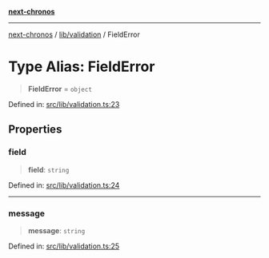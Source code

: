 [**next-chronos**](../../../README.md)

***

[next-chronos](../../../README.md) / [lib/validation](../README.md) / FieldError

# Type Alias: FieldError

> **FieldError** = `object`

Defined in: [src/lib/validation.ts:23](https://github.com/Bababum95/next-chronos/blob/41860730c8dd12c16699269e1eee86402c8d1a9f/src/lib/validation.ts#L23)

## Properties

### field

> **field**: `string`

Defined in: [src/lib/validation.ts:24](https://github.com/Bababum95/next-chronos/blob/41860730c8dd12c16699269e1eee86402c8d1a9f/src/lib/validation.ts#L24)

***

### message

> **message**: `string`

Defined in: [src/lib/validation.ts:25](https://github.com/Bababum95/next-chronos/blob/41860730c8dd12c16699269e1eee86402c8d1a9f/src/lib/validation.ts#L25)

